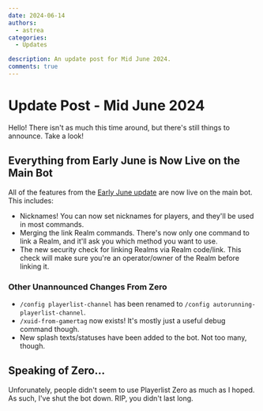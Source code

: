 ```yaml
---
date: 2024-06-14
authors:
  - astrea
categories:
  - Updates

description: An update post for Mid June 2024.
comments: true
---
```


# Update Post - Mid June 2024

Hello! There isn't as much this time around, but there's still things to announce. Take a look!

<!-- more -->

## Everything from Early June is Now Live on the Main Bot

All of the features from the [Early June update](060624-early-june-updates.md) are now live on the main bot. This includes:
- Nicknames! You can now set nicknames for players, and they'll be used in most commands.
- Merging the link Realm commands. There's now only one command to link a Realm, and it'll ask you which method you want to use.
- The new security check for linking Realms via Realm code/link. This check will make sure you're an operator/owner of the Realm before linking it.

### Other Unannounced Changes From Zero

- `/config playerlist-channel` has been renamed to `/config autorunning-playerlist-channel`.
- `/xuid-from-gamertag` now exists! It's mostly just a useful debug command though.
- New splash texts/statuses have been added to the bot. Not too many, though.

## Speaking of Zero...

Unforunately, people didn't seem to use Playerlist Zero as much as I hoped. As such, I've shut the bot down. RIP, you didn't last long.